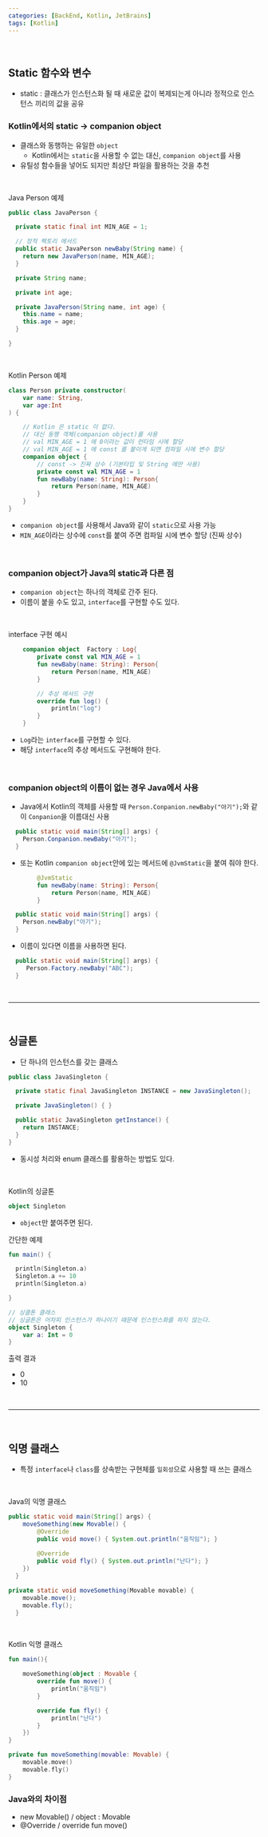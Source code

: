 ```yaml
---
categories: [BackEnd, Kotlin, JetBrains]
tags: [Kotlin]
---
```


<br>

## Static 함수와 변수
- static : 클래스가 인스턴스화 될 때 새로운 값이 복제되는게 아니라 정적으로 인스턴스 끼리의 값을 공유

### Kotlin에서의 static -> companion object
- 클래스와 동행하는 유일한 `object`
  - Kotlin에서는 `static`을 사용할 수 없는 대신, `companion object`를 사용
- 유틸성 함수들을 넣어도 되지만 최상단 파일을 활용하는 것을 추천

<br>

Java Person 예제
```java
public class JavaPerson {

  private static final int MIN_AGE = 1;

  // 정적 펙토리 메서드
  public static JavaPerson newBaby(String name) {
    return new JavaPerson(name, MIN_AGE);
  }

  private String name;

  private int age;

  private JavaPerson(String name, int age) {
    this.name = name;
    this.age = age;
  }

}
```

<br>

Kotlin Person 예제
```kotlin
class Person private constructor(
    var name: String,
    var age:Int
) {

    // Kotlin 은 static 이 없다.
    // 대신 동행 객체(companion object)를 사용
    // val MIN_AGE = 1 에 0이라는 값이 런타임 시에 할당
    // val MIN_AGE = 1 에 const 를 붙이게 되면 컴파일 시에 변수 할당
    companion object {
        // const -> 진짜 상수 (기본타입 및 String 에만 사용)
        private const val MIN_AGE = 1
        fun newBaby(name: String): Person{
            return Person(name, MIN_AGE)
        }
    }
}
```
- `companion object`를 사용해서 Java와 같이 `static`으로 사용 가능
- `MIN_AGE`이라는 상수에 `const`를 붙여 주면 컴파일 시에 변수 할당 (진짜 상수)

<br>

### companion object가 Java의 static과 다른 점
- `companion object`는 하나의 객체로 간주 된다.
- 이름이 붙을 수도 있고, `interface`를 구현할 수도 있다.

<br>

interface 구현 예시
```kotlin
    companion object  Factory : Log{
        private const val MIN_AGE = 1
        fun newBaby(name: String): Person{
            return Person(name, MIN_AGE)
        }

        // 추상 메서드 구현
        override fun log() {
            println("log")
        }
    }
```
- `Log`라는 `interface`를 구현할 수 있다.
- 해당 `interface`의 추상 메서드도 구현해야 한다.

<br>

### companion object의 이름이 없는 경우 Java에서 사용
- Java에서 Kotlin의 객체를 사용할 때 `Person.Conpanion.newBaby("아기");`와 같이 `Conpanion`을 이름대신 사용
```java
  public static void main(String[] args) {
    Person.Conpanion.newBaby("아기");
  }
```
- 또는 Kotlin `companion object`안에 있는 메서드에 `@JvmStatic`을 붙여 줘야 한다.
```kotlin
        @JvmStatic
        fun newBaby(name: String): Person{
            return Person(name, MIN_AGE)
        }
```
```java
  public static void main(String[] args) {
    Person.newBaby("아기");
  }
```
- 이름이 있다면 이름을 사용하면 된다.
```java
  public static void main(String[] args) {
     Person.Factory.newBaby("ABC");
  }
```

<br>

---

<br>

## 싱글톤
- 단 하나의 인스턴스를 갖는 클래스
```java
public class JavaSingleton {

  private static final JavaSingleton INSTANCE = new JavaSingleton();

  private JavaSingleton() { }

  public static JavaSingleton getInstance() {
    return INSTANCE;
  }
}
```
- 동시성 처리와 enum 클래스를 활용하는 방법도 있다.

<br>

Kotlin의 싱글톤
```kotlin
object Singleton
```
- `object`만 붙여주면 된다.

간단한 예제
```kotlin
fun main() {

  println(Singleton.a)
  Singleton.a += 10
  println(Singleton.a)

}

// 싱클톤 클래스
// 싱글톤은 어차피 인스턴스가 하나이기 때문에 인스턴스화를 하지 않는다.
object Singleton {
    var a: Int = 0
}
```
출력 결과
- 0
- 10


<br>

---

<br>

## 익명 클래스
- 특정 `interface`나 `class`를 상속받는 구현체를 `일회성`으로 사용할 때 쓰는 클래스

<br>

Java의 익명 클래스
```java
public static void main(String[] args) {
    moveSomething(new Movable() {
        @Override
        public void move() { System.out.println("움직임"); }
  
        @Override
        public void fly() { System.out.println("난다"); }
    })
  }

private static void moveSomething(Movable movable) {
    movable.move();
    movable.fly();
  }
```

<br>

Kotlin 익명 클래스
```kotlin
fun main(){

    moveSomething(object : Movable {
        override fun move() {
            println("움직임")
        }

        override fun fly() {
            println("난다")
        }
    })
}

private fun moveSomething(movable: Movable) {
    movable.move()
    movable.fly()
}
```

### Java와의 차이점
- new Movable() / object : Movable
- @Override / override fun move()
